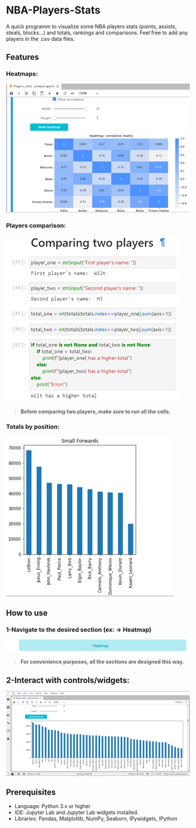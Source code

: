 # NBA-Players-Stats
A quick programm to visualize some NBA players stats (points, assists, steals, blocks...) and totals, rankings and comparisons. Feel free to add any players in the .csv data files. 

## Features

### Heatmaps:
![Heatmap:](Features/Heatmap.PNG)

### Players comparison:
![Players_comparison:](Features/Players_comparison.PNG)
> **Before comparing two players, make sure to run all the cells.**

### Totals by position:
![Totals_by_position:](Features/Totals_by_position.PNG)

## How to use 

### 1-Navigate to the desired section (ex: -> Heatmap)
![Heatmap_section:](How%20to%20Use/1-Section.PNG)
> **For convenience purposes, all the sections are designed this way.**

## 2-Interact with controls/widgets: 
![Interactions:](How%20to%20Use/2-Interact_with_controls.PNG)


## Prerequisites

- Language: Python 3.x or higher
- IDE: Jupyter Lab and Jupyter Lab widgets installed.
- Libraries: Pandas, Matplotlib, NumPy, Seaborn, IPywidgets, IPython
